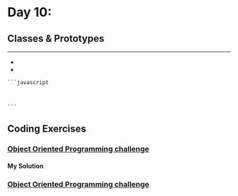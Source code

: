 
# Day 10: 
## Classes & Prototypes
* ****
  - 
  - 
 

    ```javascript
    
   
    
    ```
  

     



## Coding Exercises

### [Object Oriented Programming challenge](https://www.freecodecamp.org/learn/javascript-algorithms-and-data-structures/#object-oriented-programming)

#### My Solution
### [Object Oriented Programming challenge](https://www.freecodecamp.org/Nesrin)





